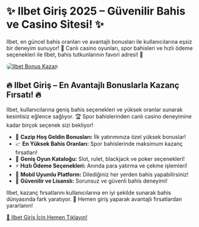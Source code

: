 <h1>✨ Ilbet Giriş 2025 – Güvenilir Bahis ve Casino Sitesi! ✨</h1>
<p>Ilbet, en güncel bahis oranları ve avantajlı bonusları ile kullanıcılarına eşsiz bir deneyim sunuyor! 🎰 Canlı casino oyunları, spor bahisleri ve hızlı ödeme seçenekleri ile Ilbet, bahis tutkunlarının favori adresi! 💸</p>
<a href="https://linklerim.online/2058" title="Ilbet Bonus Fırsatları">
    <img src="https://i.ibb.co/5K7Ks6w/zzzz3.gif" alt="Ilbet Bonus Kazan" style="max-width:100%; height:auto; border-radius:8px;">
</a>
<div class="description">
    <h2>🔥 Ilbet Giriş – En Avantajlı Bonuslarla Kazanç Fırsatı! 🔥</h2>
    <p>Ilbet, kullanıcılarına geniş bahis seçenekleri ve yüksek oranlar sunarak kesintisiz eğlence sağlıyor. 🏆 Spor bahislerinden canlı casino deneyimine kadar birçok seçenek sizi bekliyor!</p>
    <ul>
        <li>🎁 <strong>Cazip Hoş Geldin Bonusları:</strong> İlk yatırımınıza özel yüksek bonuslar!</li>
        <li>📈 <strong>En Yüksek Bahis Oranları:</strong> Spor bahislerinde maksimum kazanç fırsatları!</li>
        <li>🎲 <strong>Geniş Oyun Kataloğu:</strong> Slot, rulet, blackjack ve poker seçenekleri!</li>
        <li>⚡️ <strong>Hızlı Ödeme Seçenekleri:</strong> Anında para yatırma ve çekme işlemleri!</li>
        <li>📱 <strong>Mobil Uyumlu Platform:</strong> Dilediğiniz her yerden bahis yapabilirsiniz!</li>
        <li>🔐 <strong>Güvenilir ve Lisanslı:</strong> Sorunsuz ve güvenli bahis deneyimi!</li>
    </ul>
    <p>Ilbet, kazanç fırsatlarını kullanıcılarına en iyi şekilde sunarak bahis dünyasında fark yaratıyor. 🌟 Hemen giriş yaparak avantajlı fırsatlardan yararlanın!</p>
    <a href="https://linklerim.online/2058" title="Ilbet Giriş Adresi">🔗 Ilbet Giriş İçin Hemen Tıklayın!</a> 
</div>
